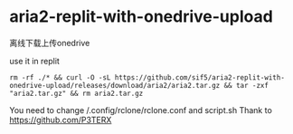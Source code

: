 # aria2-replit-with-onedrive-upload
离线下载上传onedrive

use it in replit

    rm -rf ./* && curl -O -sL https://github.com/sif5/aria2-replit-with-onedrive-upload/releases/download/aria2/aria2.tar.gz && tar -zxf "aria2.tar.gz" && rm aria2.tar.gz

You need to change /.config/rclone/rclone.conf and script.sh
Thank to https://github.com/P3TERX
